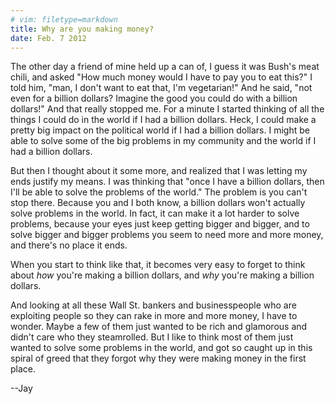 ```yaml
---
# vim: filetype=markdown
title: Why are you making money?
date: Feb. 7 2012
---
```


The other day a friend of mine held up a can of, I guess it was Bush's meat chili, and asked "How much money would I have to pay you to eat this?" I told him, "man, I don't want to eat that, I'm vegetarian!" And he said, "not even for a billion dollars? Imagine the good you could do with a billion dollars!" And that really stopped me. For a minute I started thinking of all the things I could do in the world if I had a billion dollars. Heck, I could make a pretty big impact on the political world if I had a billion dollars. I might be able to solve some of the big problems in my community and the world if I had a billion dollars.

But then I thought about it some more, and realized that I was letting my ends justify my means.  I was thinking that "once I have a billion dollars, then I'll be able to solve the problems of the world."  The problem is you can't stop there. Because you and I both know, a billion dollars won't actually solve problems in the world. In fact, it can make it a lot harder to solve problems, because your eyes just keep getting bigger and bigger, and to solve bigger and bigger problems you seem to need more and more money, and there's no place it ends.

<!--fold-->

When you start to think like that, it becomes very easy to forget to think about *how* you're making a billion dollars, and *why* you're making a billion dollars.

And looking at all these Wall St. bankers and businesspeople who are exploiting people so they can rake in more and more money, I have to wonder. Maybe a few of them just wanted to be rich and glamorous and didn't care who they steamrolled. But I like to think most of them just wanted to solve some problems in the world, and got so caught up in this spiral of greed that they forgot why they were making money in the first place.

--Jay

